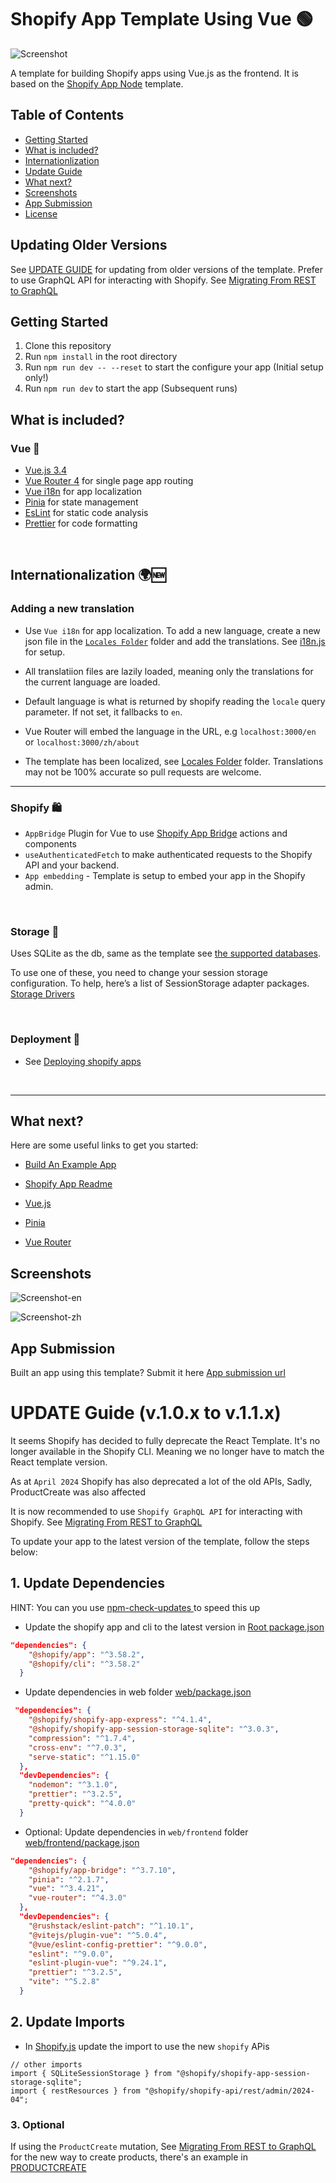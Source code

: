 # Shopify App Template Using Vue 🟢

![Screenshot](https://drive.google.com/uc?id=1VKbiGd09QJ9c_TjpffQ5zasqxVLzqfgc)

A template for building Shopify apps using Vue.js as the frontend. It is based on the [Shopify App Node](https://github.com/Shopify/shopify-app-template-node) template.

## Table of Contents

- [Getting Started](#getting-started)
- [What is included?](#what-is-included)
- [Internationlization](#internationlization)
- [Update Guide](#update-guide-v10x-to-v11x)
- [What next?](#what-next)
- [Screenshots](#screenshots)
- [App Submission](#app-submission)
- [License](#license)

## Updating Older Versions

See [UPDATE GUIDE](#update-guide-v10x-to-v11x) for updating from older versions of the template.
Prefer to use GraphQL API for interacting with Shopify. See [Migrating From REST to GraphQL](https://shopify.dev/docs/api/admin/migrate)

## Getting Started

1. Clone this repository
2. Run `npm install` in the root directory
3. Run `npm run dev -- --reset` to start the configure your app (Initial setup only!)
4. Run `npm run dev` to start the app (Subsequent runs)

## What is included?

### Vue 💚

- [Vue.js 3.4](https://vuejs.org/)
- [Vue Router 4](https://router.vuejs.org/) for single page app routing
- [Vue i18n](https://vue-i18n.intlify.dev/) for app localization
- [Pinia](https://pinia.esm.dev/) for state management
- [EsLint](https://eslint.org/) for static code analysis
- [Prettier](https://prettier.io/) for code formatting

<br>

## Internationalization 🌍🆕

### Adding a new translation

- Use `Vue i18n` for app localization. To add a new language, create a new json file in the [`Locales Folder`](./web/frontend/src/locales/) folder and add the translations. See [i18n.js](./web/frontend/src/i18n.js) for setup.

- All translatiion files are lazily loaded, meaning only the translations for the current language are loaded.

- Default language is what is returned by shopify reading the `locale` query parameter. If not set, it fallbacks to `en`.

- Vue Router will embed the language in the URL, e.g `localhost:3000/en` or `localhost:3000/zh/about`

- The template has been localized, see [Locales Folder](./web/frontend/src/locales/) folder. Translations may not be 100% accurate so pull requests are welcome.

<hr>

### Shopify 🛍

- `AppBridge` Plugin for Vue to use [Shopify App Bridge](https://shopify.dev/tools/app-bridge) actions and components
- `useAuthenticatedFetch` to make authenticated requests to the Shopify API and your backend.
- `App embedding` - Template is setup to embed your app in the Shopify admin.

<br>

### Storage 💽

Uses SQLite as the db, same as the template see [the supported databases](https://github.com/Shopify/shopify-app-template-node#application-storage).

To use one of these, you need to change your session storage configuration. To help, here’s a list of SessionStorage adapter packages. [Storage Drivers](https://github.com/Shopify/shopify-api-js/blob/main/docs/guides/session-storage.md)

<br>

### Deployment 🚀

- See [Deploying shopify apps](https://github.com/Shopify/shopify-app-template-node#deployment)

<br>
<hr>

## What next?

Here are some useful links to get you started:

- [Build An Example App](https://shopify.dev/docs/apps/getting-started/build-app-example)
- [Shopify App Readme](https://github.com/Shopify/shopify-app-template-node#shopify-app-template---node)

- [Vue.js](https://vuejs.org/guide/quick-start.html)
- [Pinia](https://pinia.vuejs.org/introduction.html)
- [Vue Router](https://router.vuejs.org/guide/#html)

## Screenshots

![Screenshot-en](https://drive.google.com/file/d/1p32XhaiVRQ9eSAmNQ1Hk2T-V5hmb9CFa/view?usp=sharing)

![Screenshot-zh](https://drive.google.com/file/d/1yCr3lc3yqzgyV3ZiTSJjlIEVPtNY27LX/view?usp=sharing)

## App Submission

Built an app using this template? Submit it here [App submission url](https://forms.gle/K8VGCqvcvfBRSug58)

# UPDATE Guide (v.1.0.x to v.1.1.x)

It seems Shopify has decided to fully deprecate the React Template. It's no longer available in the Shopify CLI. Meaning we no longer have to match the React template version.

As at `April 2024` Shopify has also deprecated a lot of the old APIs, Sadly, ProductCreate was also affected

It is now recommended to use `Shopify GraphQL API` for interacting with Shopify. See [Migrating From REST to GraphQL](https://shopify.dev/docs/api/admin/migrate)

To update your app to the latest version of the template, follow the steps below:

## 1. Update Dependencies

HINT: You can you use [npm-check-updates
](https://www.npmjs.com/package/npm-check-updates) to speed this up

- Update the shopify app and cli to the latest version in [Root package.json](package.json)

```JSON
"dependencies": {
    "@shopify/app": "^3.58.2",
    "@shopify/cli": "^3.58.2"
  }
```

- Update dependencies in web folder [web/package.json](web/package.json)

```JSON
 "dependencies": {
    "@shopify/shopify-app-express": "^4.1.4",
    "@shopify/shopify-app-session-storage-sqlite": "^3.0.3",
    "compression": "^1.7.4",
    "cross-env": "^7.0.3",
    "serve-static": "^1.15.0"
  },
  "devDependencies": {
    "nodemon": "^3.1.0",
    "prettier": "^3.2.5",
    "pretty-quick": "^4.0.0"
  }
```

- Optional: Update dependencies in `web/frontend` folder [web/frontend/package.json](web/frontend/package.json)

```JSON
"dependencies": {
    "@shopify/app-bridge": "^3.7.10",
    "pinia": "^2.1.7",
    "vue": "^3.4.21",
    "vue-router": "^4.3.0"
  },
  "devDependencies": {
    "@rushstack/eslint-patch": "^1.10.1",
    "@vitejs/plugin-vue": "^5.0.4",
    "@vue/eslint-config-prettier": "^9.0.0",
    "eslint": "^9.0.0",
    "eslint-plugin-vue": "^9.24.1",
    "prettier": "^3.2.5",
    "vite": "^5.2.8"
  }
```

## 2. Update Imports

- In [Shopify.js](./web/shopify.js) update the import to use the new `shopify` APis

```JS
// other imports
import { SQLiteSessionStorage } from "@shopify/shopify-app-session-storage-sqlite";
import { restResources } from "@shopify/shopify-api/rest/admin/2024-04";
```

### 3. Optional

If using the `ProductCreate` mutation, See [Migrating From REST to GraphQL](https://shopify.dev/docs/api/admin/migrate) for the new way to create products, there's an example in [PRODUCTCREATE](./web/product-creator.js)
